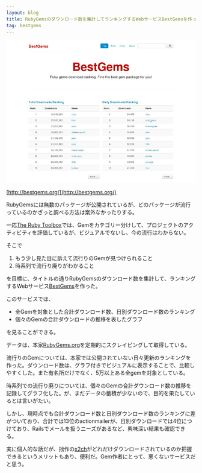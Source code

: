 ```yaml
---
layout: blog
title: RubyGemsのダウンロード数を集計してランキングするWebサービスBestGemsを作った
tag: bestgems
---
```




![BestGems.org](/assets/2013_07_02_bestgems.jpg)

[http://bestgems.org/](http://bestgems.org/)

RubyGemsには無数のパッケージが公開されているが、どのパッケージが流行っているのかざっと調べる方法は案外なかったりする。

一応[The Ruby Toolbox](https://www.ruby-toolbox.com/)では、Gemをカテゴリー分けして、プロジェクトのアクティビティを評価しているが、ビジュアルでないし、今の流行はわからない。

そこで

1. もう少し見た目に訴えて流行りのGemが見つけられること
2. 時系列で流行り廃りがわかること

を目標に、タイトルの通りRubyGemsのダウンロード数を集計して、ランキングするWebサービス[BestGems](http://bestgems.org/)を作った。

このサービスでは、

- 全Gemを対象とした合計ダウンロード数、日別ダウンロード数のランキング
- 個々のGemの合計ダウンロードの推移を表したグラフ

を見ることができる。

データは、本家[RubyGems.org](http://rubygems.org/)を定期的にスクレイピングして取得している。

流行りのGemについては、本家では公開されていない日々更新のランキングを作った。ダウンロード数は、グラフ付きでビジュアルに表示することで、比較しやすくした。また有名所だけでなく、5万以上ある全gemを対象としている。

時系列での流行り廃りについては、個々のGemの合計ダウンロード数の推移を記録してグラフ化した。が、まだデータの蓄積が少ないので、目的を果たしているとは言いがたい。

しかし、現時点でも合計ダウンロード数と日別ダウンロード数のランキングに差がついており、合計では13位のactionmailerが、日別ダウンロードでは4位につけており、Railsでメールを扱うニーズがあるなど、興味深い結果も確認できる。

実に個人的な話だが、拙作の[x2ch](http://github.com/xmisao/x2ch)がどれだけダウンロードされているのか把握できるというメリットもあり、便利だ。Gem作者にとって、悪くないサービスだと思う。
